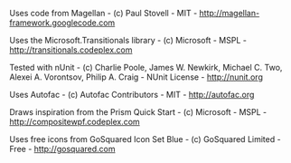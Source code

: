 Uses code from Magellan - (c) Paul Stovell - MIT - http://magellan-framework.googlecode.com

Uses the Microsoft.Transitionals library - (c) Microsoft - MSPL - http://transitionals.codeplex.com

Tested with nUnit - (c) Charlie Poole, James W. Newkirk, Michael C. Two, Alexei A. Vorontsov, Philip A. Craig - NUnit License - http://nunit.org

Uses Autofac - (c) Autofac Contributors - MIT - http://autofac.org

Draws inspiration from the Prism Quick Start - (c) Microsoft - MSPL - http://compositewpf.codeplex.com

Uses free icons from GoSquared Icon Set Blue - (c) GoSquared Limited - Free - http://gosquared.com